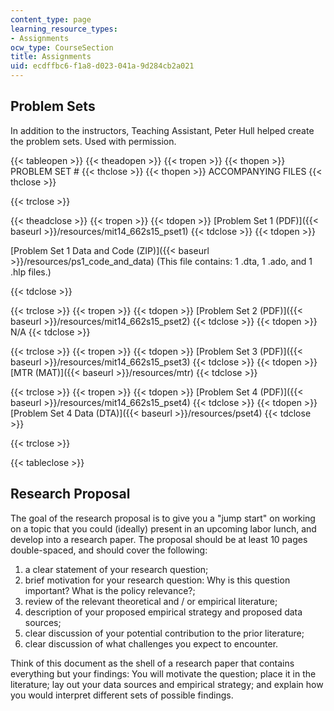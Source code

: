 ```yaml
---
content_type: page
learning_resource_types:
- Assignments
ocw_type: CourseSection
title: Assignments
uid: ecdffbc6-f1a8-d023-041a-9d284cb2a021
---
```


Problem Sets
------------

In addition to the instructors, Teaching Assistant, Peter Hull helped create the problem sets. Used with permission.

{{< tableopen >}}
{{< theadopen >}}
{{< tropen >}}
{{< thopen >}}
PROBLEM SET #
{{< thclose >}}
{{< thopen >}}
ACCOMPANYING FILES
{{< thclose >}}

{{< trclose >}}

{{< theadclose >}}
{{< tropen >}}
{{< tdopen >}}
[Problem Set 1 (PDF)]({{< baseurl >}}/resources/mit14_662s15_pset1)
{{< tdclose >}}
{{< tdopen >}}


[Problem Set 1 Data and Code (ZIP)]({{< baseurl >}}/resources/ps1_code_and_data) (This file contains: 1 .dta, 1 .ado, and 1 .hlp files.)


{{< tdclose >}}

{{< trclose >}}
{{< tropen >}}
{{< tdopen >}}
[Problem Set 2 (PDF)]({{< baseurl >}}/resources/mit14_662s15_pset2)
{{< tdclose >}}
{{< tdopen >}}
N/A
{{< tdclose >}}

{{< trclose >}}
{{< tropen >}}
{{< tdopen >}}
[Problem Set 3 (PDF)]({{< baseurl >}}/resources/mit14_662s15_pset3)
{{< tdclose >}}
{{< tdopen >}}
[MTR (MAT)]({{< baseurl >}}/resources/mtr)
{{< tdclose >}}

{{< trclose >}}
{{< tropen >}}
{{< tdopen >}}
[Problem Set 4 (PDF)]({{< baseurl >}}/resources/mit14_662s15_pset4)
{{< tdclose >}}
{{< tdopen >}}
[Problem Set 4 Data (DTA)]({{< baseurl >}}/resources/pset4)
{{< tdclose >}}

{{< trclose >}}

{{< tableclose >}}

Research Proposal
-----------------

The goal of the research proposal is to give you a "jump start" on working on a topic that you could (ideally) present in an upcoming labor lunch, and develop into a research paper. The proposal should be at least 10 pages double-spaced, and should cover the following:

1.  a clear statement of your research question;
2.  brief motivation for your research question: Why is this question important? What is the policy relevance?;
3.  review of the relevant theoretical and / or empirical literature;
4.  description of your proposed empirical strategy and proposed data sources;
5.  clear discussion of your potential contribution to the prior literature;
6.  clear discussion of what challenges you expect to encounter.

Think of this document as the shell of a research paper that contains everything but your findings: You will motivate the question; place it in the literature; lay out your data sources and empirical strategy; and explain how you would interpret different sets of possible findings.